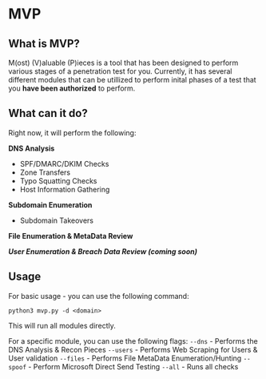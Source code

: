 # MVP

## What is MVP?

M(ost) (V)aluable (P)ieces is a tool that has been designed to perform various stages of a penetration test for you. Currently, it has several different modules that can be utillized to perform inital phases of a test that you **have been authorized** to perform. 

## What can it do? 

Right now, it will perform the following: 

**DNS Analysis**
  - SPF/DMARC/DKIM Checks
  - Zone Transfers
  - Typo Squatting Checks
  - Host Information Gathering

**Subdomain Enumeration**
  - Subdomain Takeovers

**File Enumeration & MetaData Review**

***User Enumeration & Breach Data Review (coming soon)***


## Usage 

For basic usage - you can use the following command: 

`python3 mvp.py -d <domain>`

This will run all modules directly. 

For a specific module, you can use the following flags: 
`--dns` - Performs the DNS Analysis & Recon Pieces 
`--users` - Performs Web Scraping for Users & User validation
`--files` - Performs File MetaData Enumeration/Hunting
`--spoof` - Perform Microsoft Direct Send Testing
`--all` - Runs all checks
